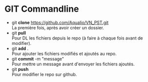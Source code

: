 GIT Commandline
=
- git **clone** https://github.com/Aqualio/VN_PST.git 
<br/>La première fois, après avoir créer un dossier.
- git **pull** 
<br/>Pour DL les fichiers depuis le repo (à faire à chaque fois avant de modifier).
- git **add** . 
<br/>Pour ajouter les fichiers modifiés et ajoutés au repo.
- git **commit** -m "message" 
<br/>Pour mettre un message avant d'envoyer les fichiers ajoutés.
- git **push** 
<br/>Pour modifier le repo sur github.
